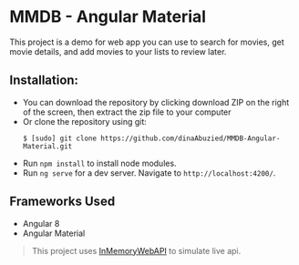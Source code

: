 # MMDB - Angular Material
This project is a demo for web app you can use to search for movies, get movie details, and add movies to your lists to review later.

## Installation:
* You can download the repository by clicking download ZIP on the right of the screen, then extract the zip file to your computer
* Or clone the repository using git:
    ```
    $ [sudo] git clone https://github.com/dinaAbuzied/MMDB-Angular-Material.git
    ```
* Run `npm install` to install node modules.
* Run `ng serve` for a dev server. Navigate to `http://localhost:4200/`.

## Frameworks Used
* Angular 8
* Angular Material

> This project uses [InMemoryWebAPI](https://github.com/angular/in-memory-web-api) to simulate live api.

